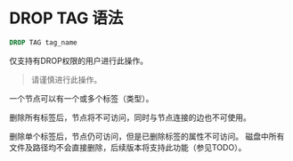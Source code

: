 # DROP TAG 语法

```sql
DROP TAG tag_name
```

仅支持有DROP权限的用户进行此操作。
> 请谨慎进行此操作。

一个节点可以有一个或多个标签（类型）。

删除所有标签后，节点将不可访问，同时与节点连接的边也不可使用。

删除单个标签后，节点仍可访问，但是已删除标签的属性不可访问。
磁盘中所有文件及路径均不会直接删除，后续版本将支持此功能（参见TODO）。
